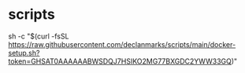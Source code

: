 # scripts

sh -c "$(curl -fsSL https://raw.githubusercontent.com/declanmarks/scripts/main/docker-setup.sh?token=GHSAT0AAAAAABWSDQJ7HSIKO2MG77BXGDC2YWW33GQ)"
